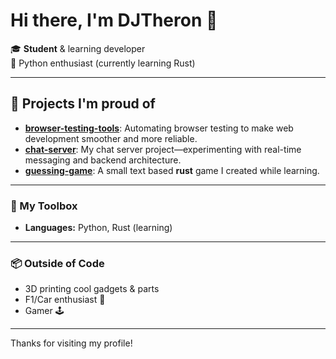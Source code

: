 # Hi there, I'm DJTheron 👋

🎓 **Student** & learning developer  
🐍 Python enthusiast (currently learning Rust)  

---

## 🚀 Projects I'm proud of

- [**browser-testing-tools**](https://github.com/DJTheron/browser-testing-tools): Automating browser testing to make web development smoother and more reliable.
- [**chat-server**](https://github.com/DJTheron/chat-server): My chat server project—experimenting with real-time messaging and backend architecture.
- [**guessing-game**](https://github.com/DJTheron/guessing-game): A small text based **rust** game I created while learning.

---

### 🧰 My Toolbox

- **Languages:** Python, Rust (learning)
---

### 📦 Outside of Code

- 3D printing cool gadgets & parts
- F1/Car enthusiast 🚗
- Gamer 🕹️

---

<!--
**DJs Motto:** Keep building, keep learning!
-->

Thanks for visiting my profile!

